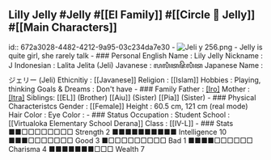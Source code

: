 ## Lilly Jelly #Jelly  #[[El Family]]  #[[Circle 🍮 Jelly]]  #[[Main Characters]]
id:: 672a3028-4482-4212-9a95-03c234da7e30
	- ![Jeli y 256.png](../assets/Jeli_y_256_1730864191774_0.png)
	- Jelly is quite girl, she rarely talk
	- ### Personal
	  English Name                  : Lily Jelly
	  Nickname                      : J
	  Indonesian                    : Lalita Jelita (Jeli)
	  Javanese                      : ꦭꦭꦶꦠꦗꦼꦭꦶꦠ
	  Japanese Name                 : ジェリー (Jeli)
	  Ethicnitiy                    : [[Javanese]]
	  Religion                      : [[Islam]]
	  Hobbies                       : Playing, thinking
	  Goals & Dreams                : Don't have
	- ### Family
	  Father                        : [[Iro]](Deceased)
	  Mother                        : [[Itra]](Deceased)
	  Siblings:
	  [[EL]] (Brother)
	  [[Aiu]] (Sister)
	  [[Pia]] (Sister)
	- ### Physical Characteristcs
	  Gender                        : [[Female]]
	  Height                        : 60.5 cm, 121 cm (real mode)
	  Hair Color                    : 
	  Eye Color                     :
	- ### Status
	  Occupation                    : Student
	  School                        : [[Virtualoka Elementary School Derana]]
	  Class                         : [[IV-L]]
	- ### Stats
	  ■■□□□□□□□□ Strength 2         ■■■■■■■■■■ Intelligence 10
	  ■■■□□□□□□□ Good     3         ■□□□□□□□□□ Bad          1
	  ■■■■□□□□□□ Charisma 4         ■■■■■■■□□□ Wealth       7